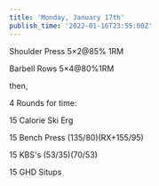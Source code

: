 ```yaml
---
title: 'Monday, January 17th'
publish_time: '2022-01-16T23:55:00Z'
---
```


Shoulder Press 5×2\@85% 1RM

Barbell Rows 5×4\@80%1RM

then,

4 Rounds for time:

15 Calorie Ski Erg

15 Bench Press (135/80)(RX+155/95)

15 KBS's (53/35)(70/53)

15 GHD Situps
